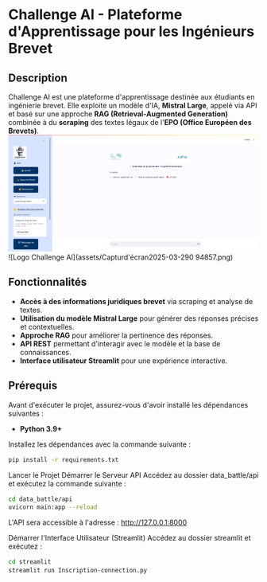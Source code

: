 # Challenge AI - Plateforme d'Apprentissage pour les Ingénieurs Brevet

## Description
Challenge AI est une plateforme d'apprentissage destinée aux étudiants en ingénierie brevet. Elle exploite un modèle d'IA, **Mistral Large**, appelé via API et basé sur une approche **RAG (Retrieval-Augmented Generation)** combinée à du **scraping** des textes légaux de l'**EPO (Office Européen des Brevets)**.
![Logo Challenge AI](assets/image.png)
![Logo Challenge AI](assets/Capturd'écran2025-03-290 94857.png)

## Fonctionnalités
- **Accès à des informations juridiques brevet** via scraping et analyse de textes.
- **Utilisation du modèle Mistral Large** pour générer des réponses précises et contextuelles.
- **Approche RAG** pour améliorer la pertinence des réponses.
- **API REST** permettant d'interagir avec le modèle et la base de connaissances.
- **Interface utilisateur Streamlit** pour une expérience interactive.

## Prérequis
Avant d'exécuter le projet, assurez-vous d'avoir installé les dépendances suivantes :
- **Python 3.9+**

Installez les dépendances avec la commande suivante :
```bash
pip install -r requirements.txt
```

Lancer le Projet
Démarrer le Serveur API
Accédez au dossier data_battle/api et exécutez la commande suivante :
```bash
cd data_battle/api
uvicorn main:app --reload
```
L'API sera accessible à l'adresse : http://127.0.0.1:8000

Démarrer l'Interface Utilisateur (Streamlit)
Accédez au dossier streamlit et exécutez :
```bash
cd streamlit
streamlit run Inscription-connection.py

